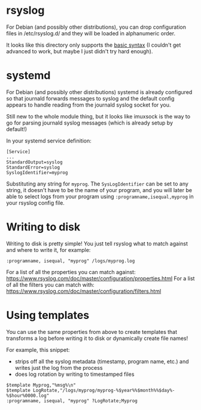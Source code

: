rsyslog
=======

For Debian (and possibly other distributions), you can drop configuration files in /etc/rsyslog.d/ and they will be loaded in alphanumeric order.

It looks like this directory only supports the [basic syntax](https://www.rsyslog.com/doc/v8-stable/configuration/conf_formats.html) (I couldn't get advanced to work, but maybe I just didn't try hard enough).

# systemd

For Debian (and possibly other distributions) systemd is already configured so that journald forwards messages to syslog and the default config appears to handle reading from the journald syslog socket for you.

Still new to the whole module thing, but it looks like imuxsock is the way to go for parsing journald syslog messages (which is already setup by default!)

In your systemd service definition:

```
[Service]
...
StandardOutput=syslog
StandardError=syslog
SyslogIdentifier=myprog
```

Substituting any string for `myprog`. The `SysLogIdentifier` can be set to any string, it doesn't have to be the name of your program, and you will later be able to select logs from your program using `:programname,isequal,myprog` in your rsyslog config file.

# Writing to disk

Writing to disk is pretty simple! You just tell rsyslog what to match against and where to write it, for example:

```
:programname, isequal, "myprog" /logs/myprog.log
```

For a list of all the properties you can match against: https://www.rsyslog.com/doc/master/configuration/properties.html
For a list of all the filters you can match with: https://www.rsyslog.com/doc/master/configuration/filters.html

# Using templates

You can use the same properties from above to create templates that transforms a log before writing it to disk or dynamically create file names!

For example, this snippet:
* strips off all the syslog metadata (timestamp, program name, etc.) and writes just the log from the process
* does log rotation by writing to timestamped files

```
$template Myprog,"%msg%\n"
$template LogRotate,"/logs/myprog/myprog-%$year%%$month%%$day%-%$hour%0000.log"
:programname, isequal, "myprog" ?LogRotate;Myprog
```
